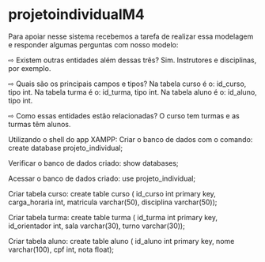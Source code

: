 # projetoindividualM4


Para apoiar nesse sistema recebemos a tarefa de realizar essa modelagem e responder algumas perguntas com nosso modelo:

⇨ Existem outras entidades além dessas três? Sim. Instrutores e disciplinas, por exemplo.

⇨ Quais são os principais campos e tipos? Na tabela curso é o: id_curso, tipo int. Na tabela turma é o: id_turma, tipo int. Na tabela aluno é o: id_aluno, tipo int.

⇨ Como essas entidades estão relacionadas? O curso tem turmas e as turmas têm alunos.

Utilizando o shell do app XAMPP: Criar o banco de dados com o comando: create database projeto_individual;

Verificar o banco de dados criado: show databases;

Acessar o banco de dados criado: use projeto_individual;

Criar tabela curso:
create table curso ( id_curso int primary key, carga_horaria int, matricula varchar(50), disciplina varchar(50));

Criar tabela turma:
create table turma ( id_turma int primary key, id_orientador int, sala varchar(30), turno varchar(30));

Criar tabela aluno:
create table aluno ( id_aluno int primary key, nome varchar(100), cpf int, nota float);
